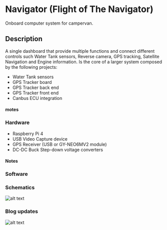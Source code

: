 # Navigator (Flight of The Navigator)

Onboard computer system for campervan.

## Description

A single dashboard that provide multiple functions and connect different controls such Water Tank sensors, Reverse camera, GPS tracking, Satellite Navigation and Engine information.
Is the core of a larger system composed by the following projects:

- Water Tank sensors
- GPS Tracker board
- GPS Tracker back end
- GPS Tracker front end
- Canbus ECU integration

#### motes

### Hardware

- Raspberry Pi 4
- USB Video Capture device
- GPS Receiver (USB or GY-NEO6MV2 module)
- DC-DC Buck Step-down voltage converters

#### Notes

### Software



### Schematics





![alt text](./imgs/schematics.png)

### Blog updates

![alt text](./imgs/pinout.png)
